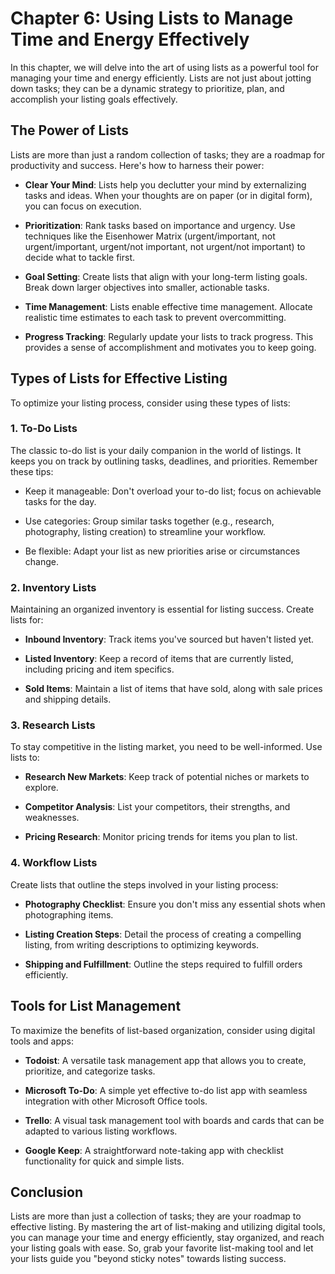 Chapter 6: Using Lists to Manage Time and Energy Effectively
============================================================

In this chapter, we will delve into the art of using lists as a powerful tool for managing your time and energy efficiently. Lists are not just about jotting down tasks; they can be a dynamic strategy to prioritize, plan, and accomplish your listing goals effectively.

The Power of Lists
------------------

Lists are more than just a random collection of tasks; they are a roadmap for productivity and success. Here's how to harness their power:

* **Clear Your Mind**: Lists help you declutter your mind by externalizing tasks and ideas. When your thoughts are on paper (or in digital form), you can focus on execution.

* **Prioritization**: Rank tasks based on importance and urgency. Use techniques like the Eisenhower Matrix (urgent/important, not urgent/important, urgent/not important, not urgent/not important) to decide what to tackle first.

* **Goal Setting**: Create lists that align with your long-term listing goals. Break down larger objectives into smaller, actionable tasks.

* **Time Management**: Lists enable effective time management. Allocate realistic time estimates to each task to prevent overcommitting.

* **Progress Tracking**: Regularly update your lists to track progress. This provides a sense of accomplishment and motivates you to keep going.

Types of Lists for Effective Listing
------------------------------------

To optimize your listing process, consider using these types of lists:

### 1. To-Do Lists

The classic to-do list is your daily companion in the world of listings. It keeps you on track by outlining tasks, deadlines, and priorities. Remember these tips:

* Keep it manageable: Don't overload your to-do list; focus on achievable tasks for the day.

* Use categories: Group similar tasks together (e.g., research, photography, listing creation) to streamline your workflow.

* Be flexible: Adapt your list as new priorities arise or circumstances change.

### 2. Inventory Lists

Maintaining an organized inventory is essential for listing success. Create lists for:

* **Inbound Inventory**: Track items you've sourced but haven't listed yet.

* **Listed Inventory**: Keep a record of items that are currently listed, including pricing and item specifics.

* **Sold Items**: Maintain a list of items that have sold, along with sale prices and shipping details.

### 3. Research Lists

To stay competitive in the listing market, you need to be well-informed. Use lists to:

* **Research New Markets**: Keep track of potential niches or markets to explore.

* **Competitor Analysis**: List your competitors, their strengths, and weaknesses.

* **Pricing Research**: Monitor pricing trends for items you plan to list.

### 4. Workflow Lists

Create lists that outline the steps involved in your listing process:

* **Photography Checklist**: Ensure you don't miss any essential shots when photographing items.

* **Listing Creation Steps**: Detail the process of creating a compelling listing, from writing descriptions to optimizing keywords.

* **Shipping and Fulfillment**: Outline the steps required to fulfill orders efficiently.

Tools for List Management
-------------------------

To maximize the benefits of list-based organization, consider using digital tools and apps:

* **Todoist**: A versatile task management app that allows you to create, prioritize, and categorize tasks.

* **Microsoft To-Do**: A simple yet effective to-do list app with seamless integration with other Microsoft Office tools.

* **Trello**: A visual task management tool with boards and cards that can be adapted to various listing workflows.

* **Google Keep**: A straightforward note-taking app with checklist functionality for quick and simple lists.

Conclusion
----------

Lists are more than just a collection of tasks; they are your roadmap to effective listing. By mastering the art of list-making and utilizing digital tools, you can manage your time and energy efficiently, stay organized, and reach your listing goals with ease. So, grab your favorite list-making tool and let your lists guide you "beyond sticky notes" towards listing success.
